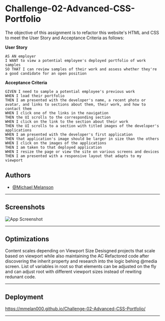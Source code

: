 
# Challenge-02-Advanced-CSS-Portfolio

The objective of this assignment is to refactor this website's HTML and CSS to meet the User Story and Acceptance Criteria as follows:

**User Story**
```
AS AN employer
I WANT to view a potential employee's deployed portfolio of work samples
SO THAT I can review samples of their work and assess whether they're a good candidate for an open position
```

**Acceptance Criteria**
```
GIVEN I need to sample a potential employee's previous work
WHEN I load their portfolio
THEN I am presented with the developer's name, a recent photo or avatar, and links to sections about them, their work, and how to contact them
WHEN I click one of the links in the navigation
THEN the UI scrolls to the corresponding section
WHEN I click on the link to the section about their work
THEN the UI scrolls to a section with titled images of the developer's applications
WHEN I am presented with the developer's first application
THEN that application's image should be larger in size than the others
WHEN I click on the images of the applications
THEN I am taken to that deployed application
WHEN I resize the page or view the site on various screens and devices
THEN I am presented with a responsive layout that adapts to my viewport
```


## Authors

- [@Michael Melanson](https://github.com/mmelan000)

---

## Screenshots

![App Screenshot](https://ibb.co/C7ZZ57x)

---

## Optimizations

Content scales depending on Viewport Size
Desisgned projects that scale based on viewport while also maintaining the AC
Refactored code after discovering the inherit property and research into the logic behing @media screen.
List of variables in root so that elements can be adjusted on the fly and can adjust root with different viewport sizes instead of rewiting redunant code.


---

## Deployment

https://mmelan000.github.io/Challenge-02-Advanced-CSS-Portfolio/

---
